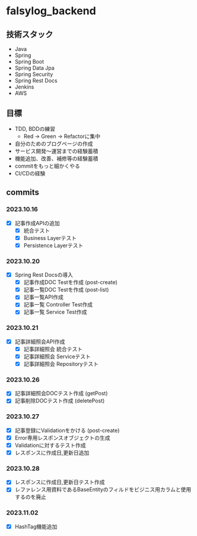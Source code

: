 # falsylog_backend

## 技術スタック
- Java
- Spring
- Spring Boot
- Spring Data Jpa
- Spring Security
- Spring Rest Docs
- Jenkins
- AWS

## 目標
- TDD, BDDの練習
  - Red -> Green -> Refactorに集中
- 自分のためのブログページの作成
- サービス開発〜運営までの経験蓄積
- 機能追加、改善、補修等の経験蓄積
- commitをもっと細かくやる
- CI/CDの経験

## commits
### 2023.10.16
- [x] 記事作成APIの追加
  - [x] 統合テスト
  - [x] Business Layerテスト
  - [x] Persistence Layerテスト
### 2023.10.20
- [x] Spring Rest Docsの導入
  - [x] 記事作成DOC Testを作成 (post-create)
  - [x] 記事一覧DOC Testを作成 (post-list)
  - [x] 記事一覧API作成
  - [x] 記事一覧 Controller Test作成
  - [x] 記事一覧 Service Test作成
### 2023.10.21
- [x] 記事詳細照会API作成
  - [x] 記事詳細照会 統合テスト
  - [x] 記事詳細照会 Serviceテスト
  - [x] 記事詳細照会 Repositoryテスト
### 2023.10.26
- [x] 記事詳細照会DOCテスト作成 (getPost)
- [x] 記事削除DOCテスト作成 (deletePost)
### 2023.10.27
- [x] 記事登録にValidationをかける (post-create)
- [x] Error専用レスポンスオブジェクトの生成
- [x] Validationに対するテスト作成
- [x] レスポンスに作成日,更新日追加
### 2023.10.28
- [x] レスポンスに作成日,更新日テスト作成
- [x] レファレンス用資料であるBaseEntityのフィルドをビジニス用カラムと使用するのを廃止
### 2023.11.02
- [x] HashTag機能追加